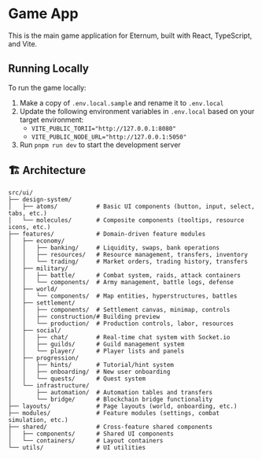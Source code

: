 # Game App

This is the main game application for Eternum, built with React, TypeScript, and Vite.

## Running Locally

To run the game locally:

1. Make a copy of `.env.local.sample` and rename it to `.env.local`
2. Update the following environment variables in `.env.local` based on your target environment:
   - `VITE_PUBLIC_TORII="http://127.0.0.1:8080"`
   - `VITE_PUBLIC_NODE_URL="http://127.0.0.1:5050"`
3. Run `pnpm run dev` to start the development server

## 🏗️ Architecture

```
src/ui/
├── design-system/
│   ├── atoms/           # Basic UI components (button, input, select, tabs, etc.)
│   └── molecules/       # Composite components (tooltips, resource icons, etc.)
├── features/            # Domain-driven feature modules
│   ├── economy/
│   │   ├── banking/     # Liquidity, swaps, bank operations
│   │   ├── resources/   # Resource management, transfers, inventory
│   │   └── trading/     # Market orders, trading history, transfers
│   ├── military/
│   │   ├── battle/      # Combat system, raids, attack containers
│   │   └── components/  # Army management, battle logs, defense
│   ├── world/
│   │   └── components/  # Map entities, hyperstructures, battles
│   ├── settlement/
│   │   ├── components/  # Settlement canvas, minimap, controls
│   │   ├── construction/# Building preview
│   │   └── production/  # Production controls, labor, resources
│   ├── social/
│   │   ├── chat/        # Real-time chat system with Socket.io
│   │   ├── guilds/      # Guild management system
│   │   └── player/      # Player lists and panels
│   ├── progression/
│   │   ├── hints/       # Tutorial/hint system
│   │   ├── onboarding/  # New user onboarding
│   │   └── quests/      # Quest system
│   └── infrastructure/
│       ├── automation/  # Automation tables and transfers
│       └── bridge/      # Blockchain bridge functionality
├── layouts/             # Page layouts (world, onboarding, etc.)
├── modules/             # Feature modules (settings, combat simulation, etc.)
├── shared/              # Cross-feature shared components
│   ├── components/      # Shared UI components
│   └── containers/      # Layout containers
└── utils/               # UI utilities
```

